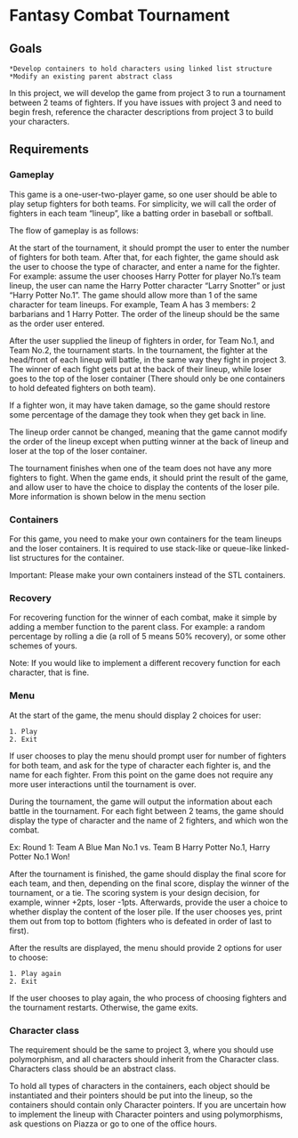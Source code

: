 # Fantasy Combat Tournament

## Goals

	*Develop containers to hold characters using linked list structure
	*Modify an existing parent abstract class
In this project, we will develop the game from project 3 to run a tournament between 2 teams of fighters. If you have issues with project 3 and need to begin fresh, reference the character descriptions from project 3 to build your characters.

 

## Requirements

### Gameplay

This game is a one-user-two-player game, so one user should be able to play setup fighters for both teams. For simplicity, we will call the order of fighters in each team “lineup”, like a batting order in baseball or softball.

The flow of gameplay is as follows:

At the start of the tournament, it should prompt the user to enter the number of fighters for both team. After that, for each fighter, the game should ask the user to choose the type of character, and enter a name for the fighter. For example: assume the user chooses Harry Potter for player No.1’s team lineup, the user can name the Harry Potter character “Larry Snotter” or just “Harry Potter No.1”. The game should allow more than 1 of the same character for team lineups. For example, Team A has 3 members: 2 barbarians and 1 Harry Potter. The order of the lineup should be the same as the order user entered.

After the user supplied the lineup of fighters in order, for Team No.1, and Team No.2, the tournament starts. In the tournament, the fighter at the head/front of each lineup will battle, in the same way they fight in project 3. The winner of each fight gets put at the back of their lineup, while loser goes to the top of the loser container (There should only be one containers to hold defeated fighters on both team).

If a fighter won, it may have taken damage, so the game should restore some percentage of the damage they took when they get back in line.

The lineup order cannot be changed, meaning that the game cannot modify the order of the lineup except when putting winner at the back of lineup and loser at the top of the loser container.

The tournament finishes when one of the team does not have any more fighters to fight. When the game ends, it should print the result of the game, and allow user to have the choice to display the contents of the loser pile. More information is shown below in the menu section

 

### Containers

For this game, you need to make your own containers for the team lineups and the loser containers. It is required to use stack-like or queue-like linked-list structures for the container.

Important: Please make your own containers instead of the STL containers.

 

### Recovery

For recovering function for the winner of each combat, make it simple by adding a member function to the parent class. For example: a random percentage by rolling a die (a roll of 5 means 50% recovery), or some other schemes of yours.

Note: If you would like to implement a different recovery function for each character, that is fine.

 

### Menu

At the start of the game, the menu should display 2 choices for user:

	1. Play
	2. Exit
If user chooses to play the menu should prompt user for number of fighters for both team, and ask for the type of character each fighter is, and the name for each fighter. From this point on the game does not require any more user interactions until the tournament is over.

During the tournament, the game will output the information about each battle in the tournament. For each fight between 2 teams, the game should display the type of character and the name of 2 fighters, and which won the combat.

Ex: Round 1: Team A Blue Man No.1 vs. Team B Harry Potter No.1, Harry Potter No.1 Won!

After the tournament is finished, the game should display the final score for each team, and then, depending on the final score, display the winner of the tournament, or a tie. The scoring system is your design decision, for example, winner +2pts, loser -1pts. Afterwards, provide the user a choice to whether display the content of the loser pile. If the user chooses yes, print them out from top to bottom (fighters who is defeated in order of last to first).

After the results are displayed, the menu should provide 2 options for user to choose:

	1. Play again
	2. Exit
If the user chooses to play again, the who process of choosing fighters and the tournament restarts. Otherwise, the game exits.

 

### Character class

The requirement should be the same to project 3, where you should use polymorphism, and all characters should inherit from the Character class. Characters class should be an abstract class.

To hold all types of characters in the containers, each object should be instantiated and their pointers should be put into the lineup, so the containers should contain only Character pointers. If you are uncertain how to implement the lineup with Character pointers and using polymorphisms, ask questions on Piazza or go to one of the office hours.